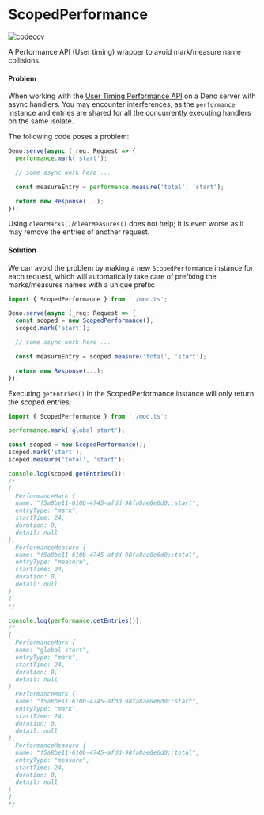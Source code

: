 # ScopedPerformance

[![codecov](https://codecov.io/gh/esroyo/scoped-performance/graph/badge.svg?token=)](https://codecov.io/gh/esroyo/scoped-performance)

A Performance API (User timing) wrapper to avoid mark/measure name collisions.

#### Problem

When working with the
[User Timing Performance API](https://developer.mozilla.org/en-US/docs/Web/API/Performance_API/User_timing)
on a Deno server with async handlers. You may encounter interferences, as the
`performance` instance and entries are shared for all the concurrently executing
handlers on the same isolate.

The following code poses a problem:

```ts
Deno.serve(async (_req: Request => {
  performance.mark('start');

  // some async work here ...

  const measureEntry = performance.measure('total', 'start');

  return new Response(...);
});
```

Using `clearMarks()`/`clearMeasures()` does not help; It is even worse as it may
remove the entries of another request.

#### Solution

We can avoid the problem by making a new `ScopedPerformance` instance for each
request, which will automatically take care of prefixing the marks/measures
names with a unique prefix:

```ts
import { ScopedPerformance } from './mod.ts';

Deno.serve(async (_req: Request => {
  const scoped = new ScopedPerformance();
  scoped.mark('start');

  // some async work here ...

  const measureEntry = scoped.measure('total', 'start');

  return new Response(...);
});
```

Executing `getEntries()` in the ScopedPerformance instance will only return the
scoped entries:

```ts
import { ScopedPerformance } from './mod.ts';

performance.mark('global start');

const scoped = new ScopedPerformance();
scoped.mark('start');
scoped.measure('total', 'start');

console.log(scoped.getEntries());
/*
[
  PerformanceMark {
  name: "f5a8be11-610b-4745-afdd-98fa8ae0e6d0::start",
  entryType: "mark",
  startTime: 24,
  duration: 0,
  detail: null
},
  PerformanceMeasure {
  name: "f5a8be11-610b-4745-afdd-98fa8ae0e6d0::total",
  entryType: "measure",
  startTime: 24,
  duration: 0,
  detail: null
}
]
*/

console.log(performance.getEntries());
/*
[
  PerformanceMark {
  name: "global start",
  entryType: "mark",
  startTime: 24,
  duration: 0,
  detail: null
},
  PerformanceMark {
  name: "f5a8be11-610b-4745-afdd-98fa8ae0e6d0::start",
  entryType: "mark",
  startTime: 24,
  duration: 0,
  detail: null
},
  PerformanceMeasure {
  name: "f5a8be11-610b-4745-afdd-98fa8ae0e6d0::total",
  entryType: "measure",
  startTime: 24,
  duration: 0,
  detail: null
}
]
*/
```
